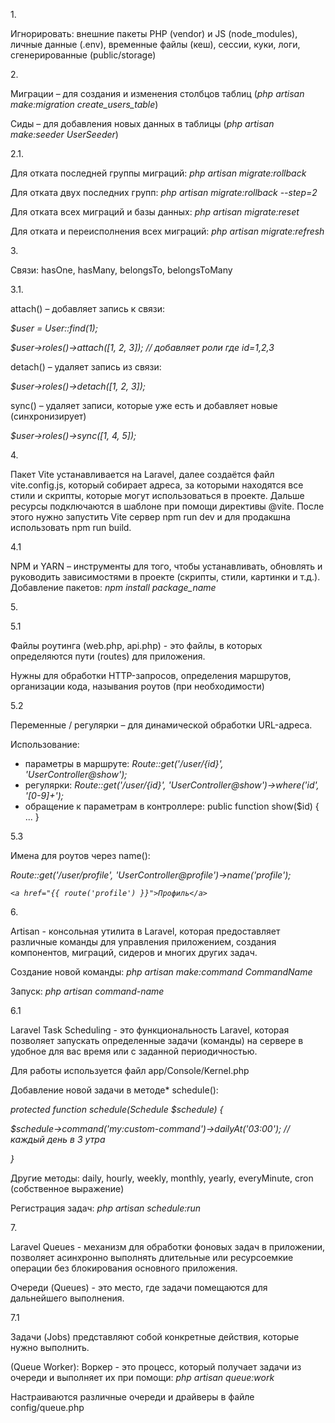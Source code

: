 ﻿1\. 

Игнорировать: внешние пакеты PHP (vendor) и JS (node\_modules), личные данные (.env), временные файлы (кеш), сессии, куки, логи, сгенерированные (public/storage)

2\. 

Миграции – для создания и изменения столбцов таблиц (*php artisan make:migration create\_users\_table*)

Сиды – для добавления новых данных в таблицы (*php artisan make:seeder UserSeeder*)

2\.1. 

Для отката последней группы миграций: *php artisan migrate:rollback*

Для отката двух последних групп: *php artisan migrate:rollback --step=2*

Для отката всех миграций и базы данных: *php artisan migrate:reset*

Для отката и переисполнения всех миграций: *php artisan migrate:refresh*

3\. 

Связи: hasOne, hasMany, belongsTo, belongsToMany

3\.1.

attach() – добавляет запись к связи:

*$user = User::find(1);*

*$user->roles()->attach([1, 2, 3]); // добавляет роли где id=1,2,3*

detach() – удаляет запись из связи:

*$user->roles()->detach([1, 2, 3]);*

sync() – удаляет записи, которые уже есть и добавляет новые (синхронизирует)

*$user->roles()->sync([1, 4, 5]);*

4\.

Пакет Vite устанавливается на Laravel, далее создаётся файл vite.config.js, который cобирает адреса, за которыми находятся все стили и скрипты, которые могут использоваться в проекте. Дальше ресурсы подключаются в шаблоне при помощи директивы @vite. После этого нужно запустить Vite сервер npm run dev и для продакшна использовать npm run build.

4\.1

NPM и YARN – инструменты для того, чтобы устанавливать, обновлять и руководить зависимостями в проекте (скрипты, стили, картинки и т.д.). Добавление пакетов: *npm install package\_name*

5\.

5\.1

Файлы роутинга (web.php, api.php) - это файлы, в которых определяются пути (routes) для приложения.

Нужны для обработки HTTP-запросов, определения маршрутов, организации кода, называния роутов (при необходимости)

5\.2

Переменные / регулярки – для динамической обработки URL-адреса.

Использование:

- параметры в маршруте: *Route::get('/user/{id}', 'UserController@show');*
- регулярки: *Route::get('/user/{id}', 'UserController@show')->where('id', '[0-9]+');*
- обращение к параметрам в контроллере: public function show($id) { ... }

5\.3

Имена для роутов через name():

*Route::get('/user/profile', 'UserController@profile')->name('profile');*

*```<a href="{{ route('profile') }}">Профиль</a>```*

6\.

Artisan - консольная утилита в Laravel, которая предоставляет различные команды для управления приложением, создания компонентов, миграций, сидеров и многих других задач.

Создание новой команды: *php artisan make:command CommandName*

Запуск: *php artisan command-name*

6\.1

Laravel Task Scheduling - это функциональность Laravel, которая позволяет запускать определенные задачи (команды) на сервере в удобное для вас время или с заданной периодичностью.

Для работы используется файл app/Console/Kernel.php

Добавление новой задачи в методе* schedule():

*protected function schedule(Schedule $schedule) {* 

*$schedule->command('my:custom-command')->dailyAt('03:00'); // каждый день в 3 утра*

*}*

Другие методы: daily, hourly, weekly, monthly, yearly, everyMinute, cron (собственное выражение)

Регистрация задач: *php artisan schedule:run*

7\.

Laravel Queues - механизм для обработки фоновых задач в приложении, позволяет асинхронно выполнять длительные или ресурсоемкие операции без блокирования основного приложения. 

Очереди (Queues) - это место, где задачи помещаются для дальнейшего выполнения.

7\.1

Задачи (Jobs) представляют собой конкретные действия, которые нужно выполнить.

(Queue Worker): Воркер - это процесс, который получает задачи из очереди и выполняет их при помощи: *php artisan queue:work*

Настраиваются различные очереди и драйверы в файле config/queue.php



